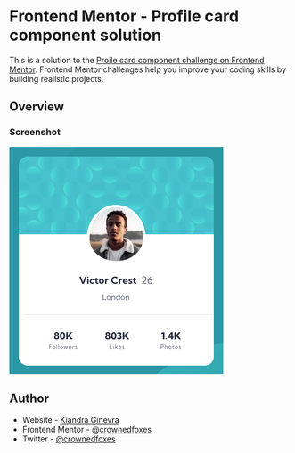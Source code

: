 # Frontend Mentor - Profile card component solution

This is a solution to the [Proile card component challenge on Frontend Mentor](https://www.frontendmentor.io/challenges/profile-card-component-cfArpWshJ). Frontend Mentor challenges help you improve your coding skills by building realistic projects. 

## Overview

### Screenshot

![Screenshot of solution](./screenshot.png)

## Author

- Website - [Kiandra Ginevra](https://kiandraginevra.dev)
- Frontend Mentor - [@crownedfoxes](https://www.frontendmentor.io/profile/crownedfoxes)
- Twitter - [@crownedfoxes](https://www.twitter.com/crownedfoxes)
